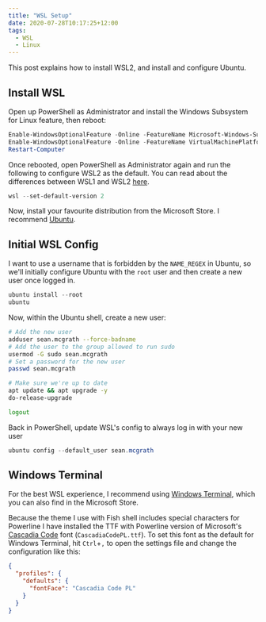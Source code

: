```yaml
---
title: "WSL Setup"
date: 2020-07-28T10:17:25+12:00
tags:
  - WSL
  - Linux
---
```


This post explains how to install WSL2, and install and configure Ubuntu.
<!--more-->

## Install WSL
Open up PowerShell as Administrator and install the Windows Subsystem for Linux feature, then reboot:
```powershell
Enable-WindowsOptionalFeature -Online -FeatureName Microsoft-Windows-Subsystem-Linux
Enable-WindowsOptionalFeature -Online -FeatureName VirtualMachinePlatform
Restart-Computer
```

Once rebooted, open PowerShell as Administrator again and run the following to configure WSL2 as the default. You can read about the differences between WSL1 and WSL2 [here](https://docs.microsoft.com/en-us/windows/wsl/compare-versions).
```powershell
wsl --set-default-version 2
```

Now, install your favourite distribution from the Microsoft Store. I recommend [Ubuntu](https://www.microsoft.com/store/productId/9NBLGGH4MSV6).

## Initial WSL Config
I want to use a username that is forbidden by the `NAME_REGEX` in Ubuntu, so we'll initially configure Ubuntu with the `root` user and then create a new user once logged in.
```powershell
ubuntu install --root
ubuntu
```
Now, within the Ubuntu shell, create a new user:
```bash
# Add the new user
adduser sean.mcgrath --force-badname
# Add the user to the group allowed to run sudo
usermod -G sudo sean.mcgrath
# Set a password for the new user
passwd sean.mcgrath

# Make sure we're up to date
apt update && apt upgrade -y
do-release-upgrade

logout
```
Back in PowerShell, update WSL's config to always log in with your new user
```powershell
ubuntu config --default_user sean.mcgrath
```

## Windows Terminal
For the best WSL experience, I recommend using [Windows Terminal](https://www.microsoft.com/store/productId/9N0DX20HK701), which you can also find in the Microsoft Store.

Because the theme I use with Fish shell includes special characters for Powerline I have installed the TTF with Powerline version of Microsoft's [Cascadia Code](https://github.com/microsoft/cascadia-code/releases) font (`CascadiaCodePL.ttf`). To set this font as the default for Windows Terminal, hit `Ctrl`+`,` to open the settings file and change the configuration like this:

```json
{
  "profiles": {
    "defaults": {
      "fontFace": "Cascadia Code PL"
    }
  }
}
```
